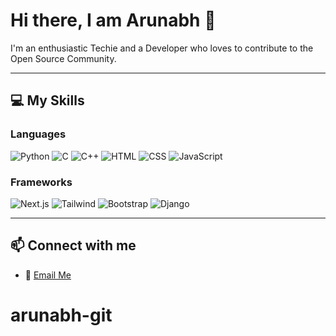 # Hi there, I am Arunabh 👋

I'm an enthusiastic Techie and a Developer who loves to contribute to the Open Source Community.

---

## 💻 My Skills

### Languages
![Python](https://img.shields.io/badge/-Python-333?style=flat&logo=python)
![C](https://img.shields.io/badge/-C-333?style=flat&logo=c)
![C++](https://img.shields.io/badge/-C++-333?style=flat&logo=c%2B%2B)
![HTML](https://img.shields.io/badge/-HTML5-333?style=flat&logo=html5)
![CSS](https://img.shields.io/badge/-CSS3-333?style=flat&logo=css3)
![JavaScript](https://img.shields.io/badge/-JavaScript-333?style=flat&logo=javascript)

### Frameworks
![Next.js](https://img.shields.io/badge/-Next.js-333?style=flat&logo=next.js)
![Tailwind](https://img.shields.io/badge/-Tailwind-333?style=flat&logo=tailwindcss)
![Bootstrap](https://img.shields.io/badge/-Bootstrap-333?style=flat&logo=bootstrap)
![Django](https://img.shields.io/badge/-Django-333?style=flat&logo=django)

---

## 📫 Connect with me
- 📧 [Email Me](arunabhshrivastva@gmail.com)
# arunabh-git
